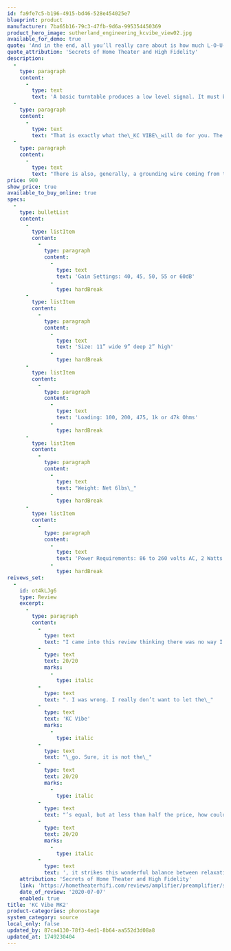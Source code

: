 ```yaml
---
id: fa9fe7c5-b196-4915-bd46-528e454025e7
blueprint: product
manufacturer: 7ba65b16-79c3-47fb-9d6a-995354450369
product_hero_image: sutherland_engineering_kcvibe_view02.jpg
available_for_demo: true
quote: 'And in the end, all you’ll really care about is how much L-O-U-D-E-R you can make it and how much more visceral it can feel. The KC Vibe shows here that it will get out of the way and let you really hear and feel your music.'
quote_attribution: 'Secrets of Home Theater and High Fidelity'
description:
  -
    type: paragraph
    content:
      -
        type: text
        text: 'A basic turntable produces a low level signal. It must be amplified and equalized before going to a line level input (sometimes labeled AUX) of a preamplifier or receiver.'
  -
    type: paragraph
    content:
      -
        type: text
        text: "That is exactly what the\_KC VIBE\_will do for you. The small signal from your turntable goes to the\_IN\_jacks. The larger, amplifier signal leaves the\_OUT\_jacks and goes to your line level preamplifier."
  -
    type: paragraph
    content:
      -
        type: text
        text: "There is also, generally, a grounding wire coming from the turntable. It connects to the ground screw on the back of the\_KC VIBE."
price: 900
show_price: true
available_to_buy_online: true
specs:
  -
    type: bulletList
    content:
      -
        type: listItem
        content:
          -
            type: paragraph
            content:
              -
                type: text
                text: 'Gain Settings: 40, 45, 50, 55 or 60dB'
              -
                type: hardBreak
      -
        type: listItem
        content:
          -
            type: paragraph
            content:
              -
                type: text
                text: 'Size: 11” wide 9” deep 2” high'
              -
                type: hardBreak
      -
        type: listItem
        content:
          -
            type: paragraph
            content:
              -
                type: text
                text: 'Loading: 100, 200, 475, 1k or 47k Ohms'
              -
                type: hardBreak
      -
        type: listItem
        content:
          -
            type: paragraph
            content:
              -
                type: text
                text: "Weight: Net 6lbs\_"
              -
                type: hardBreak
      -
        type: listItem
        content:
          -
            type: paragraph
            content:
              -
                type: text
                text: 'Power Requirements: 86 to 260 volts AC, 2 Watts Universal, no adjustment required'
              -
                type: hardBreak
reivews_set:
  -
    id: ot4kLJg6
    type: Review
    excerpt:
      -
        type: paragraph
        content:
          -
            type: text
            text: "I came into this review thinking there was no way I could ever own a lesser phono stage than the\_"
          -
            type: text
            text: 20/20
            marks:
              -
                type: italic
          -
            type: text
            text: ". I was wrong. I really don’t want to let the\_"
          -
            type: text
            text: 'KC Vibe'
            marks:
              -
                type: italic
          -
            type: text
            text: "\_go. Sure, it is not the\_"
          -
            type: text
            text: 20/20
            marks:
              -
                type: italic
          -
            type: text
            text: "’s equal, but at less than half the price, how could it be? It’s one of those components that is superb at communicating all aspects of music and it does so with great nuance that becomes easy to appreciate. The thing that gets me is that, like the\_"
          -
            type: text
            text: 20/20
            marks:
              -
                type: italic
          -
            type: text
            text: ', it strikes this wonderful balance between relaxation and excitement that is immensely satisfying. Cue applause.'
    attribution: 'Secrets of Home Theater and High Fidelity'
    link: 'https://hometheaterhifi.com/reviews/amplifier/preamplifier/sutherland-engineering-kc-vibe-phono-preamp-review/'
    date_of_review: '2020-07-07'
    enabled: true
title: 'KC Vibe MK2'
product-categories: phonostage
system_category: source
local_only: false
updated_by: 87ca4130-78f3-4ed1-8b64-aa552d3d08a8
updated_at: 1749230404
---
```

